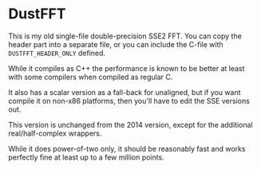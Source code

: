 # DustFFT

This is my old single-file double-precision SSE2 FFT. 
You can copy the header part into a separate file, or you
can include the C-file with `DUSTFFT_HEADER_ONLY` defined.

While it compiles as C++ the performance is known to be better
at least with some compilers when compiled as regular C.

It also has a scalar version as a fall-back for unaligned,
but if you want compile it on non-x86 platforms, then you'll
have to edit the SSE versions out.

This version is unchanged from the 2014 version, except for the
additional real/half-complex wrappers.

While it does power-of-two only, it should be reasonably fast
and works perfectly fine at least up to a few million points.
